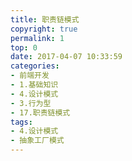 ```yaml
---
title: 职责链模式
copyright: true
permalink: 1
top: 0
date: 2017-04-07 10:33:59
categories:
- 前端开发
- 1.基础知识
- 4.设计模式
- 3.行为型
- 17.职责链模式
tags:
- 4.设计模式
- 抽象工厂模式
---
```

